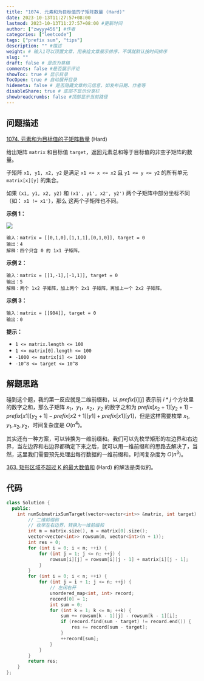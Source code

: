 ```yaml
---
title: "1074. 元素和为目标值的子矩阵数量 (Hard)"
date: 2023-10-13T11:27:57+08:00
lastmod: 2023-10-13T11:27:57+08:00 #更新时间
author: ["zwyyy456"] #作者
categories: ["leetcode"]
tags: ["prefix sum", "tips"]
description: "" #描述
weight: # 输入1可以顶置文章，用来给文章展示排序，不填就默认按时间排序
slug: ""
draft: false # 是否为草稿
comments: false #是否展示评论
showToc: true # 显示目录
TocOpen: true # 自动展开目录
hidemeta: false # 是否隐藏文章的元信息，如发布日期、作者等
disableShare: true # 底部不显示分享栏
showbreadcrumbs: false #顶部显示当前路径
---
```

## 问题描述

[1074. 元素和为目标值的子矩阵数量][link] (Hard)

[link]: https://leetcode.cn/problems/number-of-submatrices-that-sum-to-target/

给出矩阵 `matrix` 和目标值 `target`，返回元素总和等于目标值的非空子矩阵的数量。

子矩阵 `x1, y1, x2, y2` 是满足 `x1 <= x <= x2` 且 `y1 <= y <= y2` 的所有单元 `matrix[x][y]` 的集合。

如果 `(x1, y1, x2, y2)` 和 `(x1', y1', x2', y2')` 两个子矩阵中部分坐标不同（如： `x1 != x1'`），那么
这两个子矩阵也不同。

**示例 1：**

![](https://pic-upyun.zwyyy456.tech/smms/2023-12-26-065525.jpg)

```
输入：matrix = [[0,1,0],[1,1,1],[0,1,0]], target = 0
输出：4
解释：四个只含 0 的 1x1 子矩阵。
```

**示例 2：**

```
输入：matrix = [[1,-1],[-1,1]], target = 0
输出：5
解释：两个 1x2 子矩阵，加上两个 2x1 子矩阵，再加上一个 2x2 子矩阵。
```

**示例 3：**

```
输入：matrix = [[904]], target = 0
输出：0
```

**提示：**

- `1 <= matrix.length <= 100`
- `1 <= matrix[0].length <= 100`
- `-1000 <= matrix[i] <= 1000`
- `-10^8 <= target <= 10^8`

## 解题思路

碰到这个题，我的第一反应就是二维前缀和，以 $prefix[i][j]$ 表示前 $i * j$ 个方块里的数字之和，那么子矩阵 $x_1，y_1，x_2，y_2$ 的数字之和为 $prefix[x_2 + 1][y_2 + 1] - prefix[x1][y_2 + 1] - prefix[x2 + 1][y1] + prefix[x1][y1]$，但是这样需要枚举 $x_1, y_1, x_2, y_2$，时间复杂度是 $O(n^4)$。

其实还有一种方案，可以转换为一维前缀和。我们可以先枚举矩形的左边界和右边界，当左边界和右边界都确定下来之后，就可以用一维前缀和的思路去解决了，当然，这里我们需要预先处理出每行数据的一维前缀和。时间复杂度为 $O(n^3)$。

[363. 矩形区域不超过 K 的最大数值和][link] (Hard) 的解法是类似的。

[link]: https://leetcode.cn/problems/max-sum-of-rectangle-no-larger-than-k/

## 代码

```cpp
class Solution {
  public:
    int numSubmatrixSumTarget(vector<vector<int>> &matrix, int target) {
        // 二维前缀和
        // 枚举左右边界，转换为一维前缀和
        int m = matrix.size(), n = matrix[0].size();
        vector<vector<int>> rowsum(m, vector<int>(n + 1));
        int res = 0;
        for (int i = 0; i < m; ++i) {
            for (int j = 1; j <= n; ++j) {
                rowsum[i][j] = rowsum[i][j - 1] + matrix[i][j - 1];
            }
        }
        for (int i = 0; i < n; ++i) {
            for (int j = i + 1; j <= n; ++j) {
                // 左闭右开
                unordered_map<int, int> record;
                record[0] = 1;
                int sum = 0;
                for (int k = 1; k <= m; ++k) {
                    sum += rowsum[k - 1][j] - rowsum[k - 1][i];
                    if (record.find(sum - target) != record.end()) {
                        res += record[sum - target];
                    }
                    ++record[sum];
                }
            }
        }
        return res;
    }
};
```
